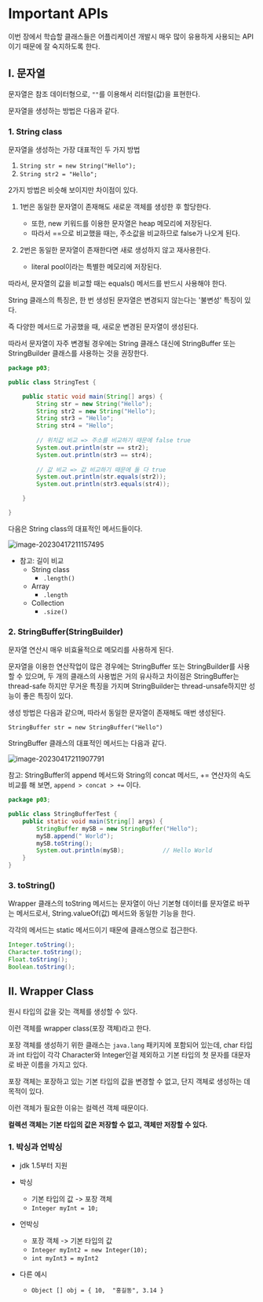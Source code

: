 # Important APIs

이번 장에서 학습할 클래스들은 어플리케이션 개발시 매우 많이 유용하게 사용되는 API 이기 때문에 잘 숙지하도록 한다.

## I. 문자열

문자열은 참조 데이터형으로, `""`를 이용해서 리터럴(값)을 표현한다.

문자열을 생성하는 방법은 다음과 같다.

### 1. String class

문자열을 생성하는 가장 대표적인 두 가지 방법

1. `String str = new String("Hello");`
2. `String str2 = "Hello";`

2가지 방법은 비슷해 보이지만 차이점이 있다.

1. 1번은 동일한 문자열이 존재해도 새로운 객체를 생성한 후 할당한다.
   - 또한, new 키워드를 이용한 문자열은 heap 메모리에 저장된다.
   - 따라서 ==으로 비교했을 때는, 주소값을 비교하므로 false가 나오게 된다.

2. 2번은 동일한 문자열이 존재한다면 새로 생성하지 않고 재사용한다.
   - literal pool이라는 특별한 메모리에 저장된다.

따라서, 문자열의 값을 비교할 때는 equals() 메서드를 반드시 사용해야 한다.

String 클래스의 특징은, 한 번 생성된 문자열은 변경되지 않는다는 '불변성' 특징이 있다.

즉 다양한 메서드로 가공했을 때, 새로운 변경된 문자열이 생성된다.

따라서 문자열이 자주 변경될 경우에는 String 클래스 대신에  StringBuffer 또는 StringBuilder 클래스를 사용하는 것을 권장한다.

```java
package p03;

public class StringTest {

	public static void main(String[] args) {
		String str = new String("Hello");
		String str2 = new String("Hello");
		String str3 = "Hello";
		String str4 = "Hello";
		
		// 위치값 비교 => 주소를 비교하기 때문에 false true
		System.out.println(str == str2);
		System.out.println(str3 == str4);
		
		// 값 비교 => 값 비교하기 때문에 둘 다 true
		System.out.println(str.equals(str2));
		System.out.println(str3.equals(str4));		

	}

}

```

다음은 String class의 대표적인 메서드들이다.

![image-20230417211157495](C:\Users\bizyoung93\Desktop\TIL\10_Java\09_useful_apis.assets\image-20230417211157495.png)

- 참고: 길이 비교
  - String class
    - `.length()`
  - Array
    - `.length`
  - Collection
    - `.size()`



### 2. StringBuffer(StringBuilder)

문자열 연산시 매우 비효율적으로 메모리를 사용하게 된다.

문자열을 이용한 연산작업이 많은 경우에는 StringBuffer 또는 StringBuilder를 사용할 수 있으며, 두 개의 클래스의 사용법은 거의 유사하고 차이점은 StringBuffer는 thread-safe 하지만 무거운 특징을 가지며 StringBuilder는 thread-unsafe하지만 성능이 좋은 특징이 있다.

생성 방법은 다음과 같으며, 따라서 동일한 문자열이 존재해도 매번 생성된다.

`StringBuffer str = new StringBuffer("Hello")`

StringBuffer 클래스의 대표적인 메서드는 다음과 같다.

![image-20230417211907791](C:\Users\bizyoung93\Desktop\TIL\10_Java\09_useful_apis.assets\image-20230417211907791.png)

참고: StringBuffer의 append 메서드와 String의 concat 메서드, += 연산자의 속도비교를 해 보면, `append > concat > +=` 이다.

```java
package p03;

public class StringBufferTest {
	public static void main(String[] args) {
		StringBuffer mySB = new StringBuffer("Hello");
		mySB.append(" World");
		mySB.toString();
		System.out.println(mySB);			// Hello World
	}
}

```

### 3. toString()

Wrapper 클래스의 toString 메서드는 문자열이 아닌 기본형 데이터를 문자열로 바꾸는 메서드로서, String.valueOf(값) 메서드와 동일한 기능을 한다.

각각의 메서드는 static 메서드이기 때문에 클래스명으로 접근한다.

```java
Integer.toString();
Character.toString();
Float.toString();
Boolean.toString();
```



## II. Wrapper Class

원시 타입의 값을 갖는 객체를 생성할 수 있다.

이런 객체를 wrapper class(포장 객체)라고 한다.

포장 객체를 생성하기 위한 클래스는 `java.lang` 패키지에 포함되어 있는데, char 타입과 int 타입이 각각 Character와 Integer인걸 제외하고 기본 타입의 첫 문자를 대문자로 바꾼 이름을 가지고 있다.

포장 객체는 포장하고 있는 기본 타입의 값을 변경할 수 없고, 단지 객체로 생성하는 데 목적이 있다.

이런 객체가 필요한 이유는 컬렉션 객체 때문이다.

**컬렉션 객체는 기본 타입의 값은 저장할 수 없고, 객체만 저장할 수 있다.**



### 1. 박싱과 언박싱

- jdk 1.5부터 지원

- 박싱
  - 기본 타입의 값 -> 포장 객체
  - `Integer myInt = 10;`

- 언박싱
  - 포장 객체 -> 기본 타입의 값
  - `Integer myInt2 = new Integer(10);`
  - `int myInt3 = myInt2`

- 다른 예시
  - `Object [] obj = { 10,  "홍길동", 3.14 }`